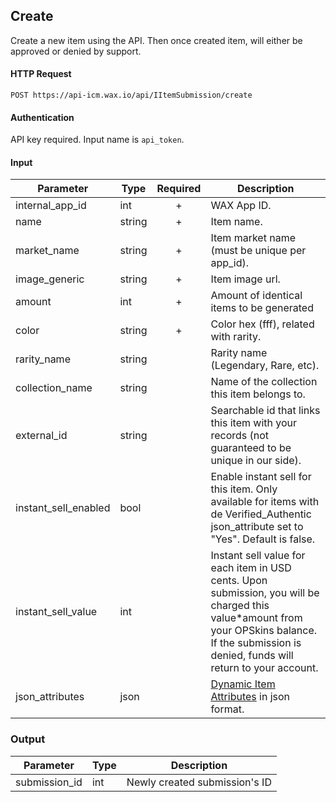 ## Create

Create a new item using the API. Then once created item, will either be approved or denied by support.

#### HTTP Request

`POST https://api-icm.wax.io/api/IItemSubmission/create`

#### Authentication

API key required. Input name is `api_token`.

#### Input

| Parameter | Type | Required | Description |
| - | - | :-: | - |
| internal_app_id | int | + | WAX App ID. |
| name | string | + | Item name. |
| market_name | string | + | Item market name (must be unique per app_id). |
| image_generic | string | + | Item image url. |
| amount | int | + | Amount of identical items to be generated |
| color | string | + | Color hex (fff), related with rarity. |
| rarity_name | string |   | Rarity name (Legendary, Rare, etc). |
| collection_name | string |   | Name of the collection this item belongs to. |
| external_id | string |   | Searchable id that links this item with your records (not guaranteed to be unique in our side). |
| instant_sell_enabled | bool |   | Enable instant sell for this item. Only available for items with de Verified_Authentic json_attribute set to "Yes". Default is false. |
| instant_sell_value | int |   | Instant sell value for each item in USD cents. Upon submission, you will be charged this value*amount from your OPSkins balance. If the submission is denied, funds will return to your account. |
| json_attributes | json |   | [Dynamic Item Attributes](/IItemSubmission.md#attributes) in json format. |

### Output

| Parameter | Type | Description |
| - | - | - |
| submission_id | int | Newly created submission's ID |
